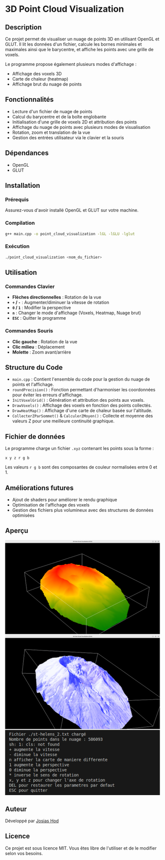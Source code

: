 # 3D Point Cloud Visualization

## Description
Ce projet permet de visualiser un nuage de points 3D en utilisant OpenGL et GLUT. Il lit les données d'un fichier, calcule les bornes minimales et maximales ainsi que le barycentre, et affiche les points avec une grille de voxels.

Le programme propose également plusieurs modes d'affichage :
- Affichage des voxels 3D
- Carte de chaleur (heatmap)
- Affichage brut du nuage de points

## Fonctionnalités
- Lecture d'un fichier de nuage de points
- Calcul du barycentre et de la boîte englobante
- Initialisation d'une grille de voxels 2D et attribution des points
- Affichage du nuage de points avec plusieurs modes de visualisation
- Rotation, zoom et translation de la vue
- Gestion des entrées utilisateur via le clavier et la souris

## Dépendances
- OpenGL
- GLUT

## Installation
### Prérequis
Assurez-vous d'avoir installé OpenGL et GLUT sur votre machine.

### Compilation
```bash
g++ main.cpp -o point_cloud_visualization -lGL -lGLU -lglut
```

### Exécution
```bash
./point_cloud_visualization <nom_du_fichier>
```

## Utilisation
### Commandes Clavier
- **Flèches directionnelles** : Rotation de la vue
- **`+` / `-`** : Augmenter/diminuer la vitesse de rotation
- **`0` / `1`** : Modifier la perspective
- **`n`** : Changer le mode d'affichage (Voxels, Heatmap, Nuage brut)
- **`ESC`** : Quitter le programme

### Commandes Souris
- **Clic gauche** : Rotation de la vue
- **Clic milieu** : Déplacement
- **Molette** : Zoom avant/arrière

## Structure du Code
- `main.cpp` : Contient l'ensemble du code pour la gestion du nuage de points et l'affichage.
- `roundPrecision()` : Fonction permettant d'harmoniser les coordonnées pour éviter les erreurs d'affichage.
- `InitVoxelGrid()` : Génération et attribution des points aux voxels.
- `DrawVoxels()` : Affichage des voxels en fonction des points collectés.
- `DrawHeatMap()` : Affichage d'une carte de chaleur basée sur l'altitude.
- `CollecterZParSommet()` & `CalculerZMoyen()` : Collecte et moyenne des valeurs Z pour une meilleure continuité graphique.

## Fichier de données
Le programme charge un fichier `.xyz` contenant les points sous la forme :
```plaintext
x y z r g b
```
Les valeurs `r g b` sont des composantes de couleur normalisées entre 0 et 1.

## Améliorations futures
- Ajout de shaders pour améliorer le rendu graphique
- Optimisation de l'affichage des voxels
- Gestion des fichiers plus volumineux avec des structures de données optimisées

Aperçu
------

![](images/heat_map.png)
![](images/smooth.png)
![](images/commande.png)

## Auteur
Développé par [Josias Hod](https://github.com/josiashod)

## Licence
Ce projet est sous licence MIT. Vous êtes libre de l'utiliser et de le modifier selon vos besoins.

